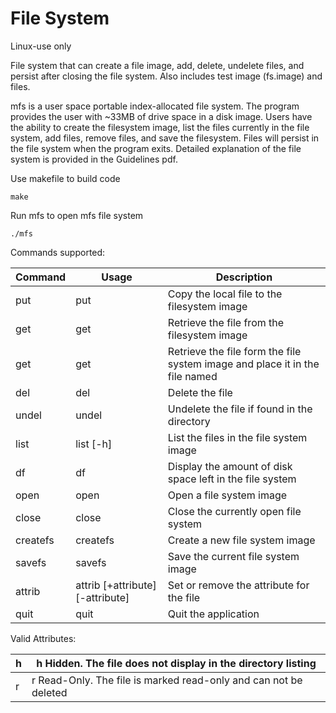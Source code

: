 # File System

Linux-use only

File system that can create a file image, add, delete, undelete files, and persist after closing the file system. Also includes test image (fs.image) and files.


mfs is a user space portable index-allocated file system. The program provides the user with ~33MB of drive space in a disk image.
Users have the ability to create the filesystem image, list the files currently in the file system, add files, remove files, and save the filesystem.
Files will persist in the file system when the program exits.
Detailed explanation of the file system is provided in the Guidelines pdf.

Use makefile to build code
```
make
```

Run mfs to open mfs file system
```
./mfs
```


Commands supported:


| **Command**                | **Usage**                                       | **Description**                                                                               |
|------------------------|---------------------------------------------|-------------------------------------------------------------------------------------------|
| put                    | put <filename>                              | Copy the local file to the filesystem image                                               |
| get                    | get <filename>                              | Retrieve the file from the filesystem image                                               |
| get                    | get <filename> <newfilename>                | Retrieve the file form the file system image and place it in the file named <newfilename> |
| del                    | del <filename>                              | Delete the file                                                                           |
| undel                  | undel <filename>                            | Undelete the file if found in the directory                                               |
| list                   | list [-h]                                   | List the files in the file system image                                                   |
| df                     | df                                          | Display the amount of disk space left in the file system                                  |
| open                   | open <file image name>                      | Open a file system image                                                                  |
| close                  | close                                       | Close the currently open file system                                                      |
| createfs               | createfs <disk image name>                  | Create a new file system image                                                            |
| savefs                 | savefs                                      | Save the current file system image                                                        |
| attrib                 | attrib [+attribute] [-attribute] <filename> | Set or remove the attribute for the file                                                  |
| quit                   | quit                                        | Quit the application                                                                      |


Valid Attributes:

| h                                 | h Hidden. The file does not display in the directory listing     |
|-----------------------------------|------------------------------------------------------------------|
| r                                 | r Read-Only. The file is marked read-only and can not be deleted |